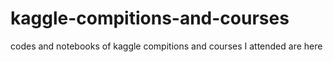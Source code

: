 # kaggle-compitions-and-courses
codes and notebooks of kaggle compitions and courses I attended  are here
